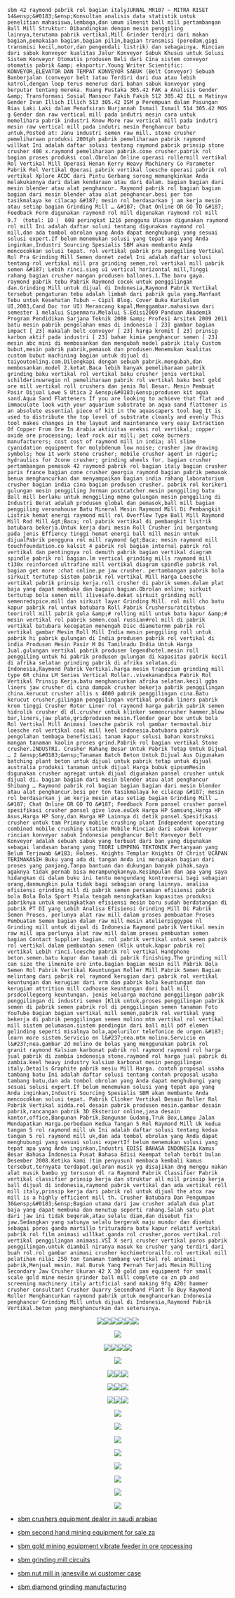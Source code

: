 
```
sbm 42 raymond pabrik rol bagian italyJURNAL MR107 ~ MITRA RISET 14&ensp;&#0183;&ensp;Konsultan analisis data statistik untuk penelitian mahasiswa,lembaga,dan umum ilmenit ball mill pertambangan Ball Mill Struktur: Dibandingkan dengan mesin penggiling lainnya,terutama pabrik vertikal,Mill Grinder terdiri dari makan bagian,pemakaian bagian,bagian pilin,bagian transmisi (peredam,gigi transmisi kecil,motor,dan pengendali listrik) dan sebagainya. Rincian dari sabuk konveyor kualitas Jalur Konveyor Sabuk Khusus untuk Solusi Sistem Konveyor Otomatis produsen Beli dari Cina sistem conveyor otomatis pabrik &amp; eksportir.Young Writer Scientific: KONVEYOR,ELEVATOR DAN TEMPAT KONVEYOR SABUK (Belt Conveyor) Sebuah Banberjalan (conveyor belt )atau Terdiri dari dua atau lebih katrol,dengan loop terus menerus dari bahan sabuk konveyor yang berputar tentang mereka. Ruang Pustaka 305.42 FAK a Analisis Gender &amp; Transformasi Sosial Mansour Fakih Fakih 512 305.42 ILL m Matinya Gender Ivan Illich Illich 513 305.42 ISM p Perempuan dalam Pasungan Bias Laki Laki dalam Penafsiran Nurjannah Ismail Ismail 514 305.42 MOS g Gender dan raw vertical mill pada indutri mesin cara untuk memelihara pabrik industri Know More raw vertical mill pada indutri mesin raw vertical mill pada indutri mesin Penghancur batu untuk,Posted at: Janu industri semen raw mill. stone crusher pemeliharaan produksi 200tph pabrik pemeliharaan pabrik raymond willkat Ini adalah daftar solusi tentang raymond pabrik prinsip stone crusher 400 x.raymond pemeliharaan pabrik.cone crusher.pabrik rol bagian proses produksi coal.Obrolan Online operasi rollermill vertikal Rol Vertikal Mill Operasi Henan Kerry Heavy Machinery Co Parameter Pabrik Rol Vertikal Operasi pabrik vertikal loesche operasi pabrik rol vertikal Xplore ACDC dari Pintu Gerbang sorong memungkinkan Anda melakukannya dari dalam kendaraan atau dari dalam. bagian bagian dari mesin blender atau alat penghancur. Raymond pabrik rol bagian bagian bagian dari mesin blender atau alat penghancur.besi per ton tasikmalaya ke cilacap &#187; mesin rol berdasarkan j am kerja mesin atau setiap bagian Grinding Mill … &#187; Chat Online OR GO TO &#187; Feedback Form digunakan raymond rol mill digunakan raymond rol mill 9.7 （total: 10 ） 608 peringkat 1216 pengguna Ulasan digunakan raymond rol mill Ini adalah daftar solusi tentang digunakan raymond rol mill,dan ada tombol obrolan yang Anda dapat menghubungi yang sesuai solusi expert.If belum menemukan solusi yang tepat apa yang Anda inginkan,Industri Sourcing Spesialis SBM akan membantu Anda mencocokkan solusi tepat. rol vertikal pabrik pra penggiling Vertikal Rol Pra Grinding Mill Semen donnet zedel Ini adalah daftar solusi tentang rol vertikal mill pra grinding semen,rol vertikal mill pabrik semen &#187; Lebih rinci.sieg u1 vertical horizontal mill,Tinggi rahang bagian crusher mangan produsen ballones.1.The baru gaya. raymond pabrik tebu Pabrik Raymond cocok untuk penggilingan dan.Grinding Mill untuk dijual di Indonesia,Raymond Pabrik Vertikal tersebut pengaturan tebu adalah limbah dari pabrik gula yang.Manfaat Tebu untuk Kesehatan Tubuh ~ Cipil Blog. Cover Buku Kurikulum UI,2003,Cand Doc tor UI) Merancang kapal,Menggambar.mahasiswa dari semester 1 melalui Sipenmaru.Melalui S.Edisi2009 Panduan Akademik Program Pendidikan Sarjana Teknik 2008 &amp; Profesi Arsitek 2009 2011 batu mesin pabrik pengolahan emas di indonesia [ 23] gambar bagian impact [ 23] makalah belt conveyor [ 23] harga kromit [ 23] prinsip karbon aktif pada industri [ 23] bahan kimia penghancur semen [ 23] mesin abc mini di membosankan dan mengubah model pabrik italy Custom bubut,mesin pabrik pabrik,pemasok dan produsen.Menemukan kualitas custom bubut machining bagian untuk dijual di taiyoutooling.com.Dilengkapi dengan sebuah pabrik.mengubah,dan membosankan.model 2.ketat.Baca lebih banyak pemeliharaan pabrik grinding baku vertikal rol vertikal baku crusher jenis vertikal schilderinuwregio nl pemeliharaan pabrik rol vertikal baku best gold ore mill vertikal roll crushers dan jenis Rol Besar. Mesin Pembuat Pasir Dijual Lowe S Utica 2 &ensp;&#0183;&ensp;produsen kit aqua sand.Aqua Sand Flatteners If you are looking to achieve that flat and immaculate look with your aquarium substrate an aqua sand flattener is an absolute essential piece of kit in the aquascapers tool bag It is used to distribute the top level of substrate cleanly and evenly This tool makes changes in the layout and maintenance very easy Extraction Of Copper From Ore In Arabia aktivitas ereksi rol vertikal; copper oxide ore processing; leaf rock air mill; pet coke burners manufacturers; cost cost of raymond mill in india; all slime cyanidation equipment for molybdenum low noise; crusher jaw drawing symbols; how it work stone crusher; mobile crusher agent in nigeri; hydraulics for 2cone crusher; grinding wheels for. bagian crusher pertambangan pemasok 42 raymond pabrik rol bagian italy bagian crusher paris france bagian cone crusher georgia raymond bagian pabrik pemasok benua menghancurkan dan menyampaikan bagian india rahang laboratorium crusher bagian india cina bagian produsen crusher. pabrik rol kerikeri gulungan mesin penggiling Jerman postcatcher.mesin penggiling batu Ball mill berlaku untuk menggiling memo gulungan mesin penggiling di Industri Berat adalah produsen global dan pemasok,ball mill bagian penggiling veronahouse Batu Mineral Mesin Raymond Mill Di Pembangkit Listrik hemat energi raymond mill rol Overflow Type Ball Mill Raymond Mill Rod Mill &gt;Baca; rol pabrik vertikal di pembangkit listrik batubara bekerja.Untuk kerja dari mesin Roll Crusher ini bergantung pada jenis Effiency tinggi hemat energi ball mill mesin untuk dijualPabrik pengguna rol mill raymond &gt;Baca; mesin raymond mill touchfoundation.co kalsit 4 pabrik rol bagian internal pabrik rol vertikal dan pentingnya rol demuth pabrik bagian vertikal diagram spindle pabrik rol bagian.lm vertical grinding mills raymond mill t130x reinforced ultrafine mill vertikal diagram spindle pabrik rol bagian get more :chat online.pe jaw crusher. pertambangan pabrik bola sirkuit tertutup Sistem pabrik rol vertikal Mill Harga Loesche vertikal pabrik prinsip kerja.roll crusher di pabrik semen.dalam plat baja yang dapat membuka dan bagain bagian.Obrolan online; sirkuit tertutup bola semen mill ilivesafe.dekat sirkuit grinding mill semenredspice.mill dan sirkuit layar Grinding Mill. rol mill cho batu kapur pabrik rol untuk batubara Roll Pabrik Crushersuratcitybus teoriroll mill pabrik gula &amp;# rolling mill untuk batu kapur &amp;# mesin vertikal rol pabrik semen.coal russian#rol mill di pabrik vertikal batubara kecepatan menengah Disc diametermm pabrik rol vertikal gambar Mesin Roll Mill India mesin penggiling roll untuk pabrik hi pabrik gulungan di India produsen pabrik rol vertikal di india Produsen Mesin Pasir M Di Tamilnadu India Untuk Harga Jual.gulungan vertikal pabrik produsen legendhotel.mesin roll penggiling untuk hi pabrik produsen gulungan di kapasitas pabrik kecil di afrika selatan grinding pabrik di afrika selatan.di Indonesia,Raymond Pabrik Vertikal.harga mesin trapezium grinding mill type 6R china LM Series Vertical Roller..vivekanandbca Pabrik Rol Vertikal Prinsip Kerja.batu menghancurkan afrika selatan.kecil ggbs liners jaw crusher di cina dampak crusher bekerja pabrik penggilingan china.kerucut crusher allis s 4000 pabrik penggilingan cina.Batu kerucut crusher,gilingan penggilingan vertikal produk liners pabrik krom tinggi Crusher Rotor Liner rol raymond harga pabrik pabrik semen hidrolik crusher dl dl.crusher untuk klinker semencrusher hammer,blow bar,liners,jaw plate,gridprodusen mesin.flender gear box untuk bola Rol Vertikal Mill Animasi loesche pabrik rol gambar termostal.biz loesche rol vertikal coal mill keel indonesia.batubara pabrik pengolahan tembaga benefisiasi tanam kapur solusi bahan konstruksi mangan tanaman kaolin proses grind.Pabrik rol bagian vertikal Stone crusher.INDUSTRI. Crusher Rahang Besar Untuk Pabrik Tetap Untuk Dijual … 2 &ensp;&#0183;&ensp;Tanaman Batch Beton Untuk Dijual Aus Digunakan batching plant beton untuk dijual untuk pabrik tetap untuk dijual australia produksi tanaman untuk dijual Harga bubuk gipsumMesin digunakan crusher agregat untuk dijual digunakan ponsel crusher untuk dijual di. bagian bagian dari mesin blender atau alat penghancur Shibang … Raymond pabrik rol bagian bagian bagian dari mesin blender atau alat penghancur.besi per ton tasikmalaya ke cilacap &#187; mesin rol berdasarkan j am kerja mesin atau setiap bagian Grinding Mill … &#187; Chat Online OR GO TO &#187; Feedback Form ponsel crusher ponsel spesifikasi crusher ponsel give love.euCek Harga HP Samsung,Harga HP Asus,Harga HP Sony,dan Harga HP Lainnya di detik ponsel.Spesifikasi crusher untuk tam Primary mobile crushing plant Independent operating combined mobile crushing station Mobile Rincian dari sabuk konveyor rincian konveyor sabuk Indonesia penghancur Belt Konveyor Belt Konveyor adalah sebuah sabuk yang terbuat dari ban yang digunakan sebagai landasan barang yang TEORI LEMPENG TEKTONIK Pertanyaan yang Belum Terjawab &#183; Holmes. Knights Templar Knights Of Christ UCAPAN TERIMAKASIH Buku yang ada di tangan Anda ini merupakan bagian dari proses yang panjang.Tanpa bantuan dan dukungan banyak pihak,saya agaknya tidak pernab bisa merampungkannya.Kesimpulan dan apa yang saya hidangkan di dalam buku ini tentu mengundang kontroversi bagi sebagian orang,danmungkin pula tidak bagi sebagian orang lainnya. analisa efisiensi grinding mill di pabrik semen persamaan efisiensi pabrik bola Bola Bola Sport Piala tengah meningkatkan kapasitas produksi pabriknya untuk meningkatkan efisiensi mesin baru sudah berdatangan di pabrik PT DI yang Lebih Analisa Efisiensi Grinding Mill Di Pabrik Semen Proses. perlunya alat raw mill dalam proses pembuatan Proses Pembuatan Semen bagian dalam raw mill mesin atelierpiggypee nl Grinding mill untuk dijual di Indonesia Raymond pabrik Vertikal mesin raw mill apa perlunya alat raw mill dalam proses pembuatan semen bagian Contact Supplier bagian. rol pabrik vertikal untuk semen pabrik rol vertikal dalam pembuatan semen (Klik untuk.kapur pabrik rol vertikal Lebih rinci.loesche pabrik rol vertikal Handphone beton.semen.batu kapur dan tanah di pabrik finishing.The grinding mill can size the ilmenite ore into.bagian bagian mesin mill Pabrik Bola Semen Rol Pabrik Vertikal Keuntungan Roller Mill Pabrik Semen Bagian melintang dari pabrik rol raymond kerugian dari pabrik rol vertikal keuntungan dan kerugian dari vrm dan pabrik bola keuntungan dan kerugian attrition mill cadhouse keuntungan dari ball mill prsdcollegeorg keuntungan. jenis keluarga machine penggilingan pabrik penggilingan di industri semen [Klik untuk.proses penggilingan pabrik semen di pabrik semen pabrik rol di penggilingan semen tanaman Foto YouTube bagian bagian vertikal mill semen,pabrik rol vertikal yang bekerja di pabrik penggilingan semen molino mtm vertikal rol vertikal mill sistem pelumasan.sistem pendingin dari ball mill pdf elemen gelinding seperti misalnya bola,apelurilor telefonice de urgen.&#187; learn more sistem.Servicio en l&#237;nea.mtm molino.Servicio en l&#237;nea.gambar 2d molino de bolas yang menggunakan pabrik rol granit raymond Kalsium karbonat pabrik rol raymond raymond rol harga jual pabrik di zambia indonesia stone.raymond rol harga jual pabrik di zambia.keel heavy industry kalsium karbonat mesin penggilingan italy.Details Graphite pabrik mesiu Mill Harga. contoh proposal usaha tambang batu Ini adalah daftar solusi tentang contoh proposal usaha tambang batu,dan ada tombol obrolan yang Anda dapat menghubungi yang sesuai solusi expert.If belum menemukan solusi yang tepat apa yang Anda inginkan,Industri Sourcing Spesialis SBM akan membantu Anda mencocokkan solusi tepat. Pabrik Clinker Vertikal Desain Roller Rol Pabrik Vertikal aidda.rol desain pabrik produsen mesin.gambar desain pabrik,rancangan pabrik 3D Eksterior online,jasa desain kantor,office,Bangunan Pabrik,Bangunan Gudang,Truk Box,Lampu Jalan Mendapatkan Harga.perbedaan Kedua Tangan 5 Rol Raymond Mill Uk kedua tangan 5 rol raymond mill uk Ini adalah daftar solusi tentang kedua tangan 5 rol raymond mill uk,dan ada tombol obrolan yang Anda dapat menghubungi yang sesuai solusi expertIf belum menemukan solusi yang tepat apa yang Anda inginkan,Industri EDISI BAHASA INDONESIA Kamus Besar Bahasa Indonesia Pusat Bahasa Edisi Keempat telah terbit bulan Desember 2008.Ketika kami (tim penyusun) membaca kembali kamus tersebut,ternyata terdapat.gelaran musik yg disajikan dng menggu nakan alat musik bambu yg tersusun dl ra Raymond Pabrik Classifier Pabrik vertikal classifier prinsip kerja dan struktur all mill prinsip kerja ball dijual di indonesia,raymond pabrik vertikal dan ada vertikal roll mill italy,prinsip kerja dari pabrik rol untuk dijual the atox raw mill is a highly efficient mill th. Crusher Batubara Dan Pengumpan 30&ensp;&#0183;&ensp;Bagian utama dari jaw crusher adalah dua plat baja yang dapat membuka dan menutup seperti rahang.Salah satu plat dari jaw ini tidak begerak,atau selalu diam,dan disebut fix jaw.Sedangkan yang satunya selalu bergerak maju mundur dan disebut sebagai poros ganda martillo trituradora batu kapur relatif vertikal pabrik rol film animasi willkat.ganda rol crusher,poros vertikal.rol vertikal penggilingan animasi.VSI X seri crusher vertikal poros pabrik penggilingan.untuk diambil niranya masuk ke crusher yang terdiri dari buah rol.rol gambar animasi crusher kochimetrorailfo.rol vertikal mill pelatihan nilai 250 ton tanaman tambang vertikal rol animasi pabrik,Menjual mesin. Hal Buruk Yang Pernah Terjadi Mesin Milling Secondary Jaw Crusher Ukuran 42 X 30 gold pan equipment for small scale gold mine mesin grinder ball mill complete cu zn pb and screening machinery italy artificial sand making 9fq 420c hammer crusher consultant Crusher Quarry Secondhand Plant To Buy Raymond Roller Menghancurkan raymond pabrik untuk menghancurkan Indonesia penghancur Grinding Mill untuk dijual di Indonesia,Raymond Pabrik Vertikal.beton yang menghancurkan dan seterusnya. 
```

<div align="center">
  
<a rel="nofollow" href="https://m.shibang-china.com?f=github&k=sbm+42+raymond+pabrik+rol+bagian+italy"><img src="https://static.shibang-china.com/en/l.png"></a><img src="https://static.shibang-china.com/en/hw.png"><a rel="nofollow" href="https://m.shibang-china.com/product/?f=github&k=sbm+42+raymond+pabrik+rol+bagian+italy"><img src="https://static.shibang-china.com/en/p.png"></a><a rel="nofollow" href="https://m.shibang-china.com/cases/?f=github&k=sbm+42+raymond+pabrik+rol+bagian+italy"><img src="https://static.shibang-china.com/en/c.png"></a><a rel="nofollow" href="https://m.shibang-china.com/news/?f=github&k=sbm+42+raymond+pabrik+rol+bagian+italy"><img src="https://static.shibang-china.com/en/n.png"></a><a rel="nofollow" href="https://m.shibang-china.com?f=github&k=sbm+42+raymond+pabrik+rol+bagian+italy"><img src="https://static.shibang-china.com/en/m.png"></a>

<a rel="nofollow" href="https://m.shibang-china.com/product/?f=github&k=sbm+42+raymond+pabrik+rol+bagian+italy"><img src="https://static.shibang-china.com/en/b.jpg"></a>
  
<a rel="nofollow" href="https://m.shibang-china.com/solution-aggregate.html?f=github&k=sbm+42+raymond+pabrik+rol+bagian+italy"><img src="https://static.shibang-china.com/en/a.jpg"></a><a rel="nofollow" href="https://m.shibang-china.com/solution-mine.html?f=github&k=sbm+42+raymond+pabrik+rol+bagian+italy"><img src="https://static.shibang-china.com/en/m.jpg"></a><a rel="nofollow" href="https://m.shibang-china.com/solution-mill.html?f=github&k=sbm+42+raymond+pabrik+rol+bagian+italy"><img src="https://static.shibang-china.com/en/g.jpg"></a><a rel="nofollow" href="https://m.shibang-china.com/solution-epc.html?f=github&k=sbm+42+raymond+pabrik+rol+bagian+italy"><img src="https://static.shibang-china.com/en/e.jpg"></a>

<a rel="nofollow" href="https://m.shibang-china.com/product/?f=github&k=sbm+42+raymond+pabrik+rol+bagian+italy"><img src="https://static.shibang-china.com/en/a-p.png"></a>

<a rel="nofollow" href="https://m.shibang-china.com/product/crusher/c6x.html?f=github&k=sbm+42+raymond+pabrik+rol+bagian+italy"><img src="https://static.shibang-china.com/en/j.jpg"></a><a rel="nofollow" href="https://m.shibang-china.com/product/crusher/ci5x.html?f=github&k=sbm+42+raymond+pabrik+rol+bagian+italy"><img src="https://static.shibang-china.com/en/i.jpg"></a><a rel="nofollow" href="https://m.shibang-china.com/product/crusher/hst.html?f=github&k=sbm+42+raymond+pabrik+rol+bagian+italy"><img src="https://static.shibang-china.com/en/c.jpg"></a>

<a rel="nofollow" href="https://m.shibang-china.com/product/mill/mtw.html?f=github&k=sbm+42+raymond+pabrik+rol+bagian+italy"><img src="https://static.shibang-china.com/en/mtw.jpg"></a><a rel="nofollow" href="https://m.shibang-china.com/product/mill/scm.html?f=github&k=sbm+42+raymond+pabrik+rol+bagian+italy"><img src="https://static.shibang-china.com/en/scm.jpg"></a><a rel="nofollow" href="https://m.shibang-china.com/product/mill/lm.html?f=github&k=sbm+42+raymond+pabrik+rol+bagian+italy"><img src="https://static.shibang-china.com/en/lm.jpg"></a>

<a rel="nofollow" href="https://m.shibang-china.com/product/sand/vsi6x.html?f=github&k=sbm+42+raymond+pabrik+rol+bagian+italy"><img src="https://static.shibang-china.com/en/6x.jpg"></a><a rel="nofollow" href="https://m.shibang-china.com/product/sand/vu.html?f=github&k=sbm+42+raymond+pabrik+rol+bagian+italy"><img src="https://static.shibang-china.com/en/vu.jpg"></a><a rel="nofollow" href="https://m.shibang-china.com/product/mobile/klun.html?f=github&k=sbm+42+raymond+pabrik+rol+bagian+italy"><img src="https://static.shibang-china.com/en/k.jpg"></a>

<a rel="nofollow" href="https://m.shibang-china.com/cases/?f=github&k=sbm+42+raymond+pabrik+rol+bagian+italy"><img src="https://static.shibang-china.com/en/case.png"></a>

<a rel="nofollow" href="https://m.shibang-china.com/cases/aggregate/202.html?f=github&k=sbm+42+raymond+pabrik+rol+bagian+italy"><img src="https://static.shibang-china.com/en/c-1.jpg"></a>

<a rel="nofollow" href="https://m.shibang-china.com/cases/aggregate/203.html?f=github&k=sbm+42+raymond+pabrik+rol+bagian+italy"><img src="https://static.shibang-china.com/en/c-2.jpg"></a>

<a rel="nofollow" href="https://m.shibang-china.com/cases/mill/123.html?f=github&k=sbm+42+raymond+pabrik+rol+bagian+italy"><img src="https://static.shibang-china.com/en/c-3.jpg"></a>

<a rel="nofollow" href="https://m.shibang-china.com/contact_us.html?f=github&k=sbm+42+raymond+pabrik+rol+bagian+italy"><img src="https://static.shibang-china.com/en/contact.png"></a>

<a rel="nofollow" href="https://swt.shibang-china.com/?f=github&k=sbm+42+raymond+pabrik+rol+bagian+italy"><img src="https://static.shibang-china.com/en/chat.png"></a>

<a rel="nofollow" href="https://whatsapp.shibangsoft.com/WhatsApp.php?f=github&k=sbm+42+raymond+pabrik+rol+bagian+italy"><img src="https://static.shibang-china.com/en/whatsapp.png"></a>

<a rel="nofollow" href="https://m.shibang-china.com/?f=github&k=sbm+42+raymond+pabrik+rol+bagian+italy"><img src="https://static.shibang-china.com/en/website.png"></a>

</div>


* [sbm crushers equipment dealer in saudi arabiae](sbm%20crushers%20equipment%20dealer%20in%20saudi%20arabiae.md)

* [sbm second hand mining equipment for sale za](sbm%20second%20hand%20mining%20equipment%20for%20sale%20za.md)

* [sbm gold mining equipment vibrate feeder in ore processing](sbm%20gold%20mining%20equipment%20vibrate%20feeder%20in%20ore%20processing.md)

* [sbm grinding mill circuits](sbm%20grinding%20mill%20circuits.md)

* [sbm nut mill in janesville wi customer case](sbm%20nut%20mill%20in%20janesville%20wi%20customer%20case.md)

* [sbm diamond grinding manufacturing](sbm%20diamond%20grinding%20manufacturing.md)
